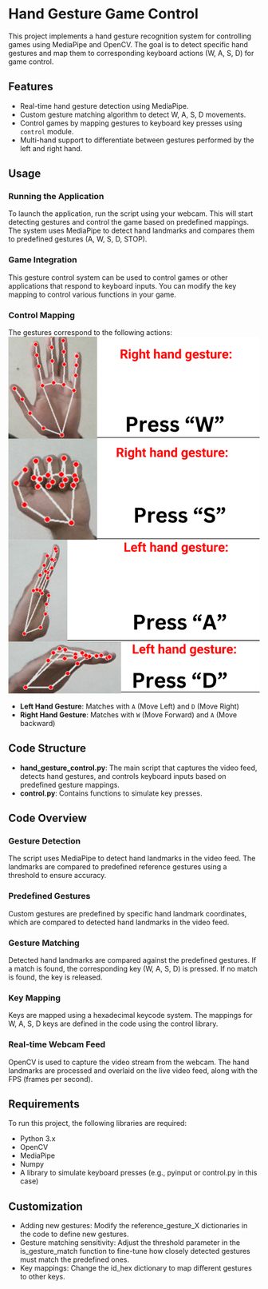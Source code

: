 # Hand Gesture Game Control

This project implements a hand gesture recognition system for controlling games using MediaPipe and OpenCV. The goal is to detect specific hand gestures and map them to corresponding keyboard actions (W, A, S, D) for game control.

## Features
- Real-time hand gesture detection using MediaPipe.
- Custom gesture matching algorithm to detect W, A, S, D movements.
- Control games by mapping gestures to keyboard key presses using `control` module.
- Multi-hand support to differentiate between gestures performed by the left and right hand.

## Usage

### Running the Application

To launch the application, run the script using your webcam. This will start detecting gestures and control the game based on predefined mappings. The system uses MediaPipe to detect hand landmarks and compares them to predefined gestures (A, W, S, D, STOP).

### Game Integration

This gesture control system can be used to control games or other applications that respond to keyboard inputs. You can modify the key mapping to control various functions in your game.

### Control Mapping

The gestures correspond to the following actions:
![Gesture mapping](https://github.com/rishitdass/Hand-gesture-gaming-/blob/main/image.png "Gesture mapping")
- **Left Hand Gesture**: Matches with `A` (Move Left) and  `D` (Move Right)
- **Right Hand Gesture**: Matches with `W` (Move Forward) and  `A` (Move backward)

## Code Structure

- **hand_gesture_control.py**: The main script that captures the video feed, detects hand gestures, and controls keyboard inputs based on predefined gesture mappings.
- **control.py**: Contains functions to simulate key presses.

## Code Overview

### Gesture Detection

The script uses MediaPipe to detect hand landmarks in the video feed. The landmarks are compared to predefined reference gestures using a threshold to ensure accuracy.

### Predefined Gestures
Custom gestures are predefined by specific hand landmark coordinates, which are compared to detected hand landmarks in the video feed.

### Gesture Matching
Detected hand landmarks are compared against the predefined gestures. If a match is found, the corresponding key (W, A, S, D) is pressed. If no match is found, the key is released.

### Key Mapping
Keys are mapped using a hexadecimal keycode system. The mappings for W, A, S, D keys are defined in the code using the control library.

### Real-time Webcam Feed
OpenCV is used to capture the video stream from the webcam. The hand landmarks are processed and overlaid on the live video feed, along with the FPS (frames per second).


## Requirements
To run this project, the following libraries are required:

- Python 3.x
- OpenCV
- MediaPipe
- Numpy
- A library to simulate keyboard presses (e.g., pyinput or control.py in this case)

## Customization
- Adding new gestures: Modify the reference_gesture_X dictionaries in the code to define new gestures.
- Gesture matching sensitivity: Adjust the threshold parameter in the is_gesture_match function to fine-tune how closely detected gestures must match the predefined ones.
- Key mappings: Change the id_hex dictionary to map different gestures to other keys.
